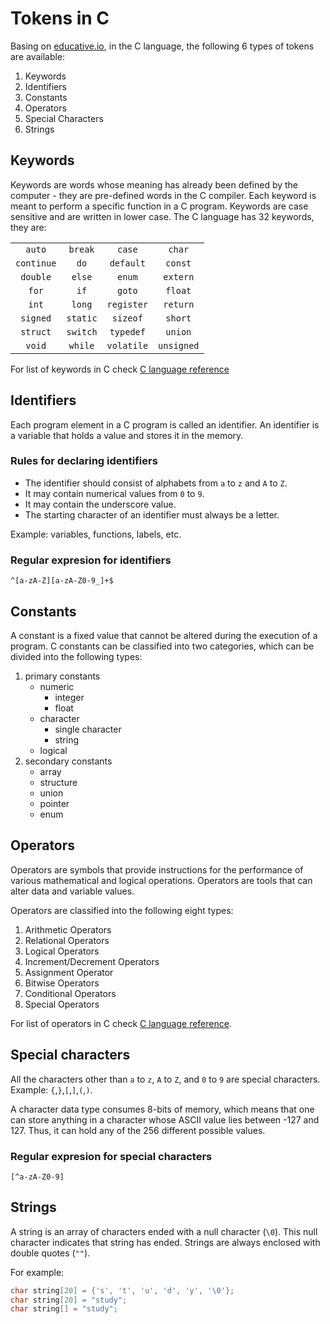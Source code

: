 # Tokens in C

Basing on [educative.io](https://www.educative.io/edpresso/what-are-tokens-in-the-c-language), in the C language, the following 6 types of tokens are available:

1. Keywords
2. Identifiers
3. Constants
4. Operators
5. Special Characters
6. Strings

## Keywords

Keywords are words whose meaning has already been defined by the computer - they are pre-defined words in the C compiler. Each keyword is meant to perform a specific function in a C program. Keywords are case sensitive and are written in lower case. The C language has 32 keywords, they are:

<style>table:nth-of-type(1) thead { display: none; }</style>

|            |          |            |            |
| :--------: | :------: | :--------: | :--------: |
|   `auto`   | `break`  |   `case`   |   `char`   |
| `continue` |   `do`   | `default`  |  `const`   |
|  `double`  |  `else`  |   `enum`   |  `extern`  |
|   `for`    |   `if`   |   `goto`   |  `float`   |
|   `int`    |  `long`  | `register` |  `return`  |
|  `signed`  | `static` |  `sizeof`  |  `short`   |
|  `struct`  | `switch` | `typedef`  |  `union`   |
|   `void`   | `while`  | `volatile` | `unsigned` |

For list of keywords in C check [C language reference](https://en.cppreference.com/w/c/keyword)

## Identifiers

Each program element in a C program is called an identifier. An identifier is a variable that holds a value and stores it in the memory.

### Rules for declaring identifiers

- The identifier should consist of alphabets from `a` to `z` and `A` to `Z`.
- It may contain numerical values from `0` to `9`.
- It may contain the underscore value.
- The starting character of an identifier must always be a letter.

Example: variables, functions, labels, etc.

### Regular expresion for identifiers

```regexp
^[a-zA-Z][a-zA-Z0-9_]+$
```

## Constants

A constant is a fixed value that cannot be altered during the execution of a program. C constants can be classified into two categories, which can be divided into the following types:

1. primary constants
   - numeric
     - integer
     - float
   - character
      - single character
      - string
   - logical
2. secondary constants
   - array
   - structure
   - union
   - pointer
   - enum

## Operators

Operators are symbols that provide instructions for the performance of various mathematical and logical operations. Operators are tools that can alter data and variable values.

Operators are classified into the following eight types:

1. Arithmetic Operators
2. Relational Operators
3. Logical Operators
4. Increment/Decrement Operators
5. Assignment Operator
6. Bitwise Operators
7. Conditional Operators
8. Special Operators

For list of operators in C check [C language reference](https://en.cppreference.com/w/c/language/operator_precedence).

## Special characters

All the characters other than `a` to `z`, `A` to `Z`, and `0` to `9` are special characters. Example: `{`,`}`,`[`,`]`,`(`,`)`.

A character data type consumes 8-bits of memory, which means that one can store anything in a character whose ASCII value lies between -127 and 127. Thus, it can hold any of the 256 different possible values.

### Regular expresion for special characters

```regexp
[^a-zA-Z0-9]
```

## Strings

A string is an array of characters ended with a null character (`\0`). This null character indicates that string has ended. Strings are always enclosed with double quotes (`""`).

For example:

```c
char string[20] = {'s', 't', 'u', 'd', 'y', '\0'};
char string[20] = "study";
char string[] = "study";
```
